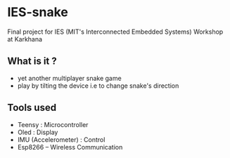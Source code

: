 # IES-snake
Final project for IES (MIT's Interconnected Embedded Systems) Workshop at Karkhana

## What is it ?
- yet another multiplayer snake game
- play by tilting the device i.e to change snake's direction

## Tools used
- Teensy : Microcontroller
- Oled : Display
- IMU (Accelerometer) : Control
- Esp8266 – Wireless Communication

